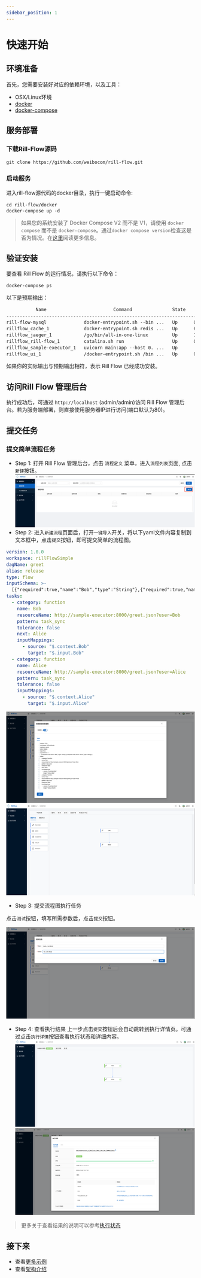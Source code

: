 ```yaml
---
sidebar_position: 1
---
```


# 快速开始

## 环境准备

首先，您需要安装好对应的依赖环境，以及工具：

- OSX/Linux环境
- [docker](https://docs.docker.com/engine/install/)
- [docker-compose](https://docs.docker.com/compose/install/)


## 服务部署

### 下载Rill-Flow源码
```shell
git clone https://github.com/weibocom/rill-flow.git
```

### 启动服务
进入rill-flow源代码的docker目录，执行一键启动命令:

```shell
cd rill-flow/docker
docker-compose up -d
```
> 如果您的系统安装了 Docker Compose V2 而不是 V1，请使用 `docker compose` 而不是 `docker-compose`。通过`docker compose version`检查这是否为情况。在[这里](https://docs.docker.com/compose/#compose-v2-and-the-new-docker-compose-command)阅读更多信息。
 

## 验证安装

要查看 Rill Flow 的运行情况，请执行以下命令：

```shell
docker-compose ps
```

以下是预期输出：

```txt
           Name                         Command               State                                           Ports
------------------------------------------------------------------------------------------------------------------------------------------------------------
rill-flow-mysql              docker-entrypoint.sh --bin ...   Up      0.0.0.0:3306->3306/tcp, 33060/tcp
rillflow_cache_1             docker-entrypoint.sh redis ...   Up      6379/tcp
rillflow_jaeger_1            /go/bin/all-in-one-linux         Up      14250/tcp, 14268/tcp, 0.0.0.0:16686->16686/tcp, 5775/udp, 5778/tcp, 6831/udp, 6832/udp
rillflow_rill-flow_1         catalina.sh run                  Up      0.0.0.0:8080->8080/tcp
rillflow_sample-executor_1   uvicorn main:app --host 0. ...   Up
rillflow_ui_1                /docker-entrypoint.sh /bin ...   Up      0.0.0.0:80->80/tcp
```

如果你的实际输出与预期输出相符，表示 Rill Flow 已经成功安装。

## 访问Rill Flow 管理后台

执行成功后，可通过 `http://localhost` (admin/admin)访问 Rill Flow 管理后台。若为服务端部署，则直接使用服务器IP进行访问(端口默认为80)。

## 提交任务

### 提交简单流程任务
- Step 1: 打开 Rill Flow 管理后台，点击 `流程定义` 菜单，进入`流程列表`页面, 点击`新建`按钮。
![示意图](assets/definition_list.png)
- Step 2: 进入`新建流程`页面后，打开`一键导入`开关，将以下yaml文件内容复制到文本框中，点击`提交`按钮，即可提交简单的流程图。
```yaml
version: 1.0.0
workspace: rillFlowSimple
dagName: greet
alias: release
type: flow
inputSchema: >-
  [{"required":true,"name":"Bob","type":"String"},{"required":true,"name":"Alice","type":"String"}]
tasks:
  - category: function
    name: Bob
    resourceName: http://sample-executor:8000/greet.json?user=Bob
    pattern: task_sync
    tolerance: false
    next: Alice
    inputMappings:
      - source: "$.context.Bob"
        target: "$.input.Bob"
  - category: function
    name: Alice
    resourceName: http://sample-executor:8000/greet.json?user=Alice
    pattern: task_sync
    tolerance: false
    inputMappings:
      - source: "$.context.Alice"
        target: "$.input.Alice"
```
![流程一键导入](assets/create_flow_graph.png)
![流程创建完成](assets/create_flow_graph_finish.png)

- Step 3: 提交流程图执行任务

点击`测试`按钮，填写所需参数后，点击`提交`按钮。

![提交测试任务](assets/submit_flow_task.png)

- Step 4: 查看执行结果
上一步点击`提交`按钮后会自动跳转到执行详情页。可通过点击`执行详情`按钮查看执行状态和详细内容。
![执行图](assets/execution_graph.png)
![执行详情](assets/execution_graph_detail.png)


> 更多关于查看结果的说明可以参考[执行状态](../user-guide/04-execution/03-status.md)

## 接下来

- 查看[更多示例](./02-sample.md)
- 查看[架构介绍](../user-guide/01-arch.md)
